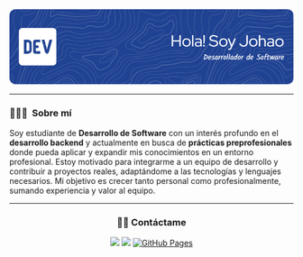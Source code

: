 <div align="center">
  <img src="./github-header-image.png" alt="Banner"/>
</div>

---

### 👨🏻‍💻 &nbsp;Sobre mí

Soy estudiante de **Desarrollo de Software** con un interés profundo en el **desarrollo backend** y actualmente en busca de **prácticas preprofesionales** donde pueda aplicar y expandir mis conocimientos en un entorno profesional. Estoy motivado para integrarme a un equipo de desarrollo y contribuir a proyectos reales, adaptándome a las tecnologías y lenguajes necesarios. Mi objetivo es crecer tanto personal como profesionalmente, sumando experiencia y valor al equipo.



---
<div align="center">
  <h3>🤝🏻 Contáctame</h3>
</div>

<p align="center">
<a href="https://linkedin.com/in/johaoenriquebravoespinoza"><img src="https://img.shields.io/badge/Linkedin-0077B5?style=flat&logo=Linkedin&logoColor=white"/></a>
<a href="mailto:johaobravoespinoza1501@gmail.com"><img src="https://img.shields.io/badge/Gmail-D14836?style=flat&logo=Gmail&logoColor=white"/></a>
<a href="https://github.com/Bouaskaoun"><img alt="GitHub Pages" src="https://img.shields.io/badge/GitHub-23327FC7.svg?logo=github&logoColor=white"></a>
</p>
